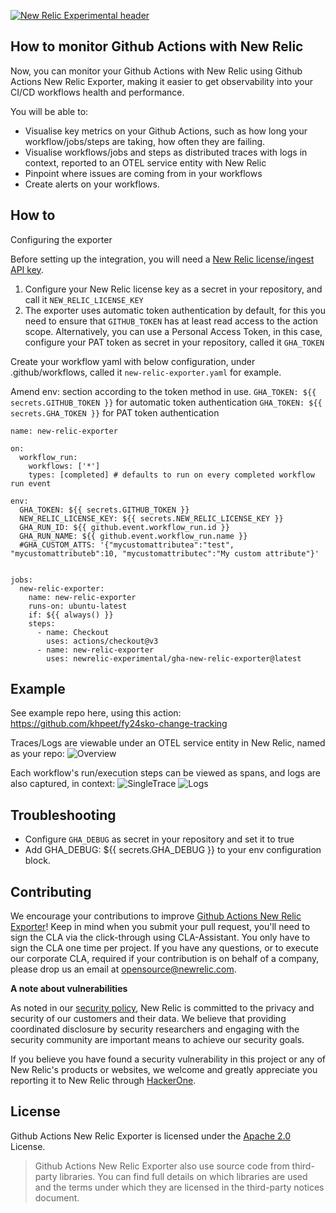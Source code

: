 
[![New Relic Experimental header](https://github.com/newrelic/opensource-website/raw/master/src/images/categories/Experimental.png)](https://opensource.newrelic.com/oss-category/#new-relic-experimental)


## How to monitor Github Actions with New Relic
Now, you can monitor your Github Actions with New Relic using Github Actions New Relic Exporter, making it easier to get observability into your CI/CD workflows health and performance.

You will be able to:

- Visualise key metrics on your Github Actions, such as how long your workflow/jobs/steps are taking, how often they are failing.
- Visualise workflows/jobs and steps as distributed traces with logs in context, reported to an OTEL service entity with New Relic
- Pinpoint where issues are coming from in your workflows
- Create alerts on your workflows.


## How to

Configuring the exporter

Before setting up the integration, you will need a [New Relic license/ingest API key](https://docs.newrelic.com/docs/apis/intro-apis/new-relic-api-keys/#license-key).


1. Configure your New Relic license key as a secret in your repository, and call it `NEW_RELIC_LICENSE_KEY`
2. The exporter uses automatic token authentication by default, for this you need to ensure that `GITHUB_TOKEN` has at least read access to the action scope. Alternatively, you can use a Personal Access Token, in this case, configure your PAT token as secret in your repository, called it `GHA_TOKEN`

Create your workflow yaml with below configuration, under .github/workflows, called it `new-relic-exporter.yaml` for example.

Amend env: section according to the token method in use.
`GHA_TOKEN: ${{ secrets.GITHUB_TOKEN }}` for automatic token authentication
`GHA_TOKEN: ${{ secrets.GHA_TOKEN }}` for PAT token authentication

```
name: new-relic-exporter

on:
  workflow_run:
    workflows: ['*']
    types: [completed] # defaults to run on every completed workflow run event

env:
  GHA_TOKEN: ${{ secrets.GITHUB_TOKEN }}
  NEW_RELIC_LICENSE_KEY: ${{ secrets.NEW_RELIC_LICENSE_KEY }}
  GHA_RUN_ID: ${{ github.event.workflow_run.id }}
  GHA_RUN_NAME: ${{ github.event.workflow_run.name }}
  #GHA_CUSTOM_ATTS: '{"mycustomattributea":"test", "mycustomattributeb":10, "mycustomattributec":"My custom attribute"}'


jobs:
  new-relic-exporter:
    name: new-relic-exporter
    runs-on: ubuntu-latest
    if: ${{ always() }}
    steps:
      - name: Checkout
        uses: actions/checkout@v3
      - name: new-relic-exporter
        uses: newrelic-experimental/gha-new-relic-exporter@latest
```

## Example

See example repo here, using this action: https://github.com/khpeet/fy24sko-change-tracking

Traces/Logs are viewable under an OTEL service entity in New Relic, named as your repo:
![Overview](screenshots/tracing.png)

Each workflow's run/execution steps can be viewed as spans, and logs are also captured, in context:
![SingleTrace](screenshots/single_trace.png)
![Logs](screenshots/logs.png)

## Troubleshooting 

- Configure `GHA_DEBUG` as secret in your repository and set it to true
- Add GHA_DEBUG: ${{ secrets.GHA_DEBUG }} to your env configuration block.

## Contributing

We encourage your contributions to improve [Github Actions New Relic Exporter](../../)! Keep in mind when you submit your pull request, you'll need to sign the CLA via the click-through using CLA-Assistant. You only have to sign the CLA one time per project. If you have any questions, or to execute our corporate CLA, required if your contribution is on behalf of a company, please drop us an email at opensource@newrelic.com.

**A note about vulnerabilities**

As noted in our [security policy](../../security/policy), New Relic is committed to the privacy and security of our customers and their data. We believe that providing coordinated disclosure by security researchers and engaging with the security community are important means to achieve our security goals.

If you believe you have found a security vulnerability in this project or any of New Relic's products or websites, we welcome and greatly appreciate you reporting it to New Relic through [HackerOne](https://hackerone.com/newrelic).

## License

Github Actions New Relic Exporter is licensed under the [Apache 2.0](http://apache.org/licenses/LICENSE-2.0.txt) License.

>Github Actions New Relic Exporter also use source code from third-party libraries. You can find full details on which libraries are used and the terms under which they are licensed in the third-party notices document.
